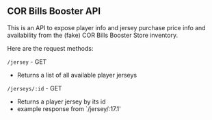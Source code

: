 ## COR Bills Booster API

This is an API to expose player info and jersey purchase price info and availability from the (fake) COR Bills Booster Store inventory.

Here are the request methods:

`/jersey` - GET
- Returns a list of all available player jerseys

`/jerseys/:id` - GET
- Returns a player jersey by its id
- example response from `/jersey/:17.1'
